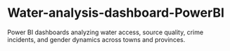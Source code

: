 # Water-analysis-dashboard-PowerBI
Power BI dashboards analyzing water access, source quality, crime incidents, and gender dynamics across towns and provinces.
